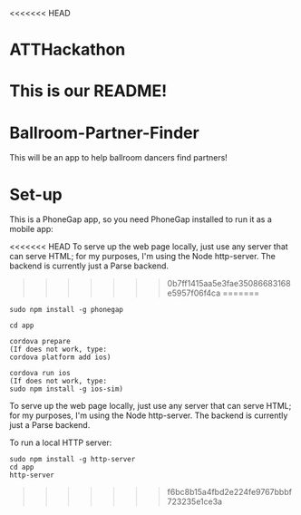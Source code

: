 <<<<<<< HEAD
# ATTHackathon

This is our README!
=======
# Ballroom-Partner-Finder

This will be an app to help ballroom dancers find partners!

# Set-up

This is a PhoneGap app, so you need PhoneGap installed to run it as a mobile app:

<<<<<<< HEAD
To serve up the web page locally, just use any server that can serve HTML; for my purposes, I'm using the Node http-server.  The backend is currently just a Parse backend.
>>>>>>> 0b7ff1415aa5e3fae35086683168e5957f06f4ca
=======
```
sudo npm install -g phonegap

cd app

cordova prepare 
(If does not work, type:
cordova platform add ios)

cordova run ios
(If does not work, type:
sudo npm install -g ios-sim)
```

To serve up the web page locally, just use any server that can serve HTML; for my purposes, I'm using the Node http-server.  The backend is currently just a Parse backend.

To run a local HTTP server:

```
sudo npm install -g http-server
cd app
http-server
```
>>>>>>> f6bc8b15a4fbd2e224fe9767bbbf723235e1ce3a
